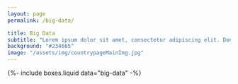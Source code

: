 ```yaml
---
layout: page
permalink: /big-data/

title: Big Data
subtitle: "Lorem ipsum dolor sit amet, consectetur adipiscing elit. Donec pellentesque tortor ipsum, nec sodales velit faucibus a. Vestibulum id laoreet mi."
background: "#234665"
image: "/assets/img/countrypageMainImg.jpg"
---
```


{%-
        include boxes.liquid
        data="big-data"
-%}